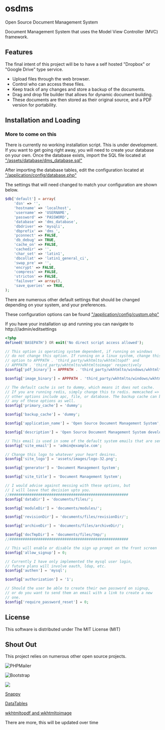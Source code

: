# osdms
Open Source Document Management System

Document Management System that uses the Model View Controller (MVC) framework.

## Features
The final intent of this project will be to have a self hosted "Dropbox" or "Google Drive" type service.

- Upload files through the web browser.
- Control who can access these files.
- Keep track of any changes and store a backup of the documents.
- Drag and drop file builder that allows for dynamic document building.
- These documents are then stored as their original source, and a PDF version for portability.

## Installation and Loading
### More to come on this

There is currently no working installation script.
This is under development. 
If you want to get going right away, you will need to create your database on your own.
Once the database exists, import the SQL file located at 
["/assets/database/dms_database.sql"](https://github.com/brandon-bailey/osdms/blob/master/assets/database/dms_database.sql)

After importing the database tables, edit the configuration located at 
["/application/config/database.php"](https://github.com/brandon-bailey/osdms/blob/master/application/config/database.php)

The settings that will need changed to match your configuration are shown below.

```php
$db['default'] = array(
	'dsn' => '',
	'hostname' => 'localhost',
	'username' => 'USERNAME',
	'password' => 'PASSWORD',
	'database' => 'dms_database',
	'dbdriver' => 'mysqli',
	'dbprefix' => 'dms_',
	'pconnect' => FALSE,
	'db_debug' => TRUE,
	'cache_on' => FALSE,
	'cachedir' => '',
	'char_set' => 'latin1',
	'dbcollat' => 'latin1_general_ci',
	'swap_pre' => '',
	'encrypt' => FALSE,
	'compress' => FALSE,
	'stricton' => FALSE,
	'failover' => array(),
	'save_queries' => TRUE,
);
```

There are numerous other default settings that should be changed depending on your system, and your preferences.

These configuration options can be found 
["/application/config/custom.php"](https://github.com/brandon-bailey/osdms/blob/master/application/config/custom.php)


If you have your installation up and running you can navigate to http://<yourdomain>/admin/editsettings

```php
<?php
defined('BASEPATH') OR exit('No direct script access allowed');

// This option is operating system dependent, if running on windows
// do not change this option. If running on a linux system, change this
// option to APPPATH . 'third_party/wkhtmlto/wkhtmltopdf' and
// APPPATH . 'third_party/wkhtmlto/wkhtmltoimage' respectively
$config['pdf_binary'] = APPPATH . 'third_party/wkhtmlto/windows/wkhtmltopdf.exe';

$config['image_binary'] = APPPATH . 'third_party/wkhtmlto/windows/wkhtmltoimage.exe';

// The default cache is set to dummy, which means it does not cache.
// If you are running redis, simply change this to redis. memcached => memcached.
// other options include apc, file, or database. The backup cache can be set to 
// any of these options as well. 
$config['primary_cache'] = 'dummy';

$config['backup_cache'] = 'dummy';

$config['application_name'] = 'Open Source Document Management System';

$config['description'] = 'Open Source Document Management System developed by Brandon Bailey';

// This email is used in some of the default system emails that are sent out.
$config['site_email'] = 'admin@example.com';

// Change this logo to whatever your heart desires.
$config['site_logo'] = 'assets/images/logo-32.png';

$config['generator'] = 'Document Management System';

$config['site_title'] = 'Document Management System';

// I would advise against messing with these options, but 
// I will leave that decision upto you.
//######################################################
$config['dataDir'] = 'documents/files/';

$config['moduleDir'] = 'documents/modules/';

$config['revisionDir'] = 'documents/files/revisionDir/';

$config['archiveDir'] = 'documents/files/archiveDir/';

$config['docTmpDir'] = 'documents/files/tmp/';
//######################################################

// This will enable or disable the sign up prompt on the front screen
$config['allow_signup'] = 0;

// Currently I have only implemented the mysql user login,
// future plans will involve oauth, ldap, etc.
$config['authen'] = 'mysql';

$config['authorization'] = '1';

// Should the user be able to create their own password on signup,
// or do you want to send them an email with a link to create a new
// one.
$config['require_password_reset'] = 0;

```



## License

This software is distributed under The MIT License (MIT)


## Shout Out

This project relies on numerous other open source projects.


![PHPMailer](https://raw.github.com/PHPMailer/PHPMailer/master/examples/images/phpmailer.png)

![Bootstrap](https://avatars3.githubusercontent.com/u/2918581?v=3&s=200 "Twitter Bootstrap")

[![](http://tannerlinsley.com/memes/chartjs.gif)](http://www.chartjs.org/docs/)

[Snappy](https://github.com/KnpLabs/snappy "KnpLabs Snappy")

[DataTables](https://github.com/DataTables/DataTables)

[wkhtmltopdf and wkhtmltoimage](https://github.com/wkhtmltopdf/wkhtmltopdf)

There are more, this will be updated over time